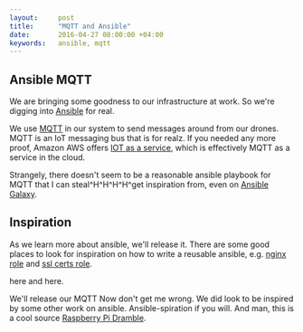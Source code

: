 ```yaml
---
layout:     post
title:      "MQTT and Ansible"
date:       2016-04-27 08:00:00 +04:00
keywords:   ansible, mqtt
---
```


## Ansible MQTT 

We are bringing some goodness to our infrastructure at work. So we're digging into [Ansible](http://docs.ansible.com/ansible/intro.html) for real.

We use [MQTT](http://mqtt.org) in our system to send messages around
from our drones. MQTT is an IoT messaging bus that is for realz. If
you needed any more proof, Amazon AWS offers [IOT as a
service](http://docs.aws.amazon.com/iot/latest/developerguide/what-is-aws-iot.html),
which is effectively MQTT as a service in the cloud.

Strangely, there doesn't seem to be a reasonable ansible playbook for
MQTT that I can steal^H^H^H^H^get inspiration from, even on [Ansible
Galaxy](https://galaxy.ansible.com).

## Inspiration

As we learn more about ansible, we'll release it. There are some good
places to look for inspiration on how to write a reusable ansible,
e.g. [nginx role](https://github.com/geerlingguy/ansible-role-nginx)
and [ssl certs
role](https://github.com/jdauphant/ansible-role-ssl-certs).

here and here.

We'll release our MQTT 
Now don't get me wrong. We did look to be inspired by some other work
on ansible.  Ansible-spiration if you will. And man, this is a cool
source [Raspberry Pi Dramble](https://github.com/geerlingguy/raspberry-pi-dramble).


